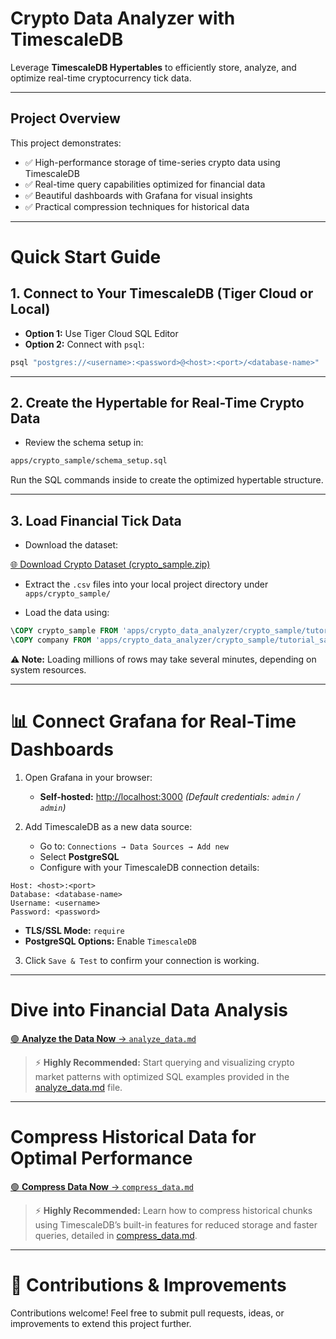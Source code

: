 # Crypto Data Analyzer with TimescaleDB

Leverage **TimescaleDB Hypertables** to efficiently store, analyze, and optimize real-time cryptocurrency tick data.

---

## Project Overview

This project demonstrates:

- ✅ High-performance storage of time-series crypto data using TimescaleDB
- ✅ Real-time query capabilities optimized for financial data
- ✅ Beautiful dashboards with Grafana for visual insights
- ✅ Practical compression techniques for historical data

---

# Quick Start Guide

## 1. Connect to Your TimescaleDB (Tiger Cloud or Local)

* **Option 1:** Use Tiger Cloud SQL Editor
* **Option 2:** Connect with `psql`:

```bash
psql "postgres://<username>:<password>@<host>:<port>/<database-name>"
```

---

## 2. Create the Hypertable for Real-Time Crypto Data

* Review the schema setup in:

```bash
apps/crypto_sample/schema_setup.sql
```

Run the SQL commands inside to create the optimized hypertable structure.

---

## 3. Load Financial Tick Data

* Download the dataset:

[🌐 Download Crypto Dataset (crypto\_sample.zip)](https://docs.tigerdata.com/tutorials/latest/financial-tick-data/financial-tick-dataset/)

* Extract the `.csv` files into your local project directory under `apps/crypto_sample/`

* Load the data using:

```sql
\COPY crypto_sample FROM 'apps/crypto_data_analyzer/crypto_sample/tutorial_sample_tick.csv' CSV HEADER;
\COPY company FROM 'apps/crypto_data_analyzer/crypto_sample/tutorial_sample_assets.csv' CSV HEADER;
```

**⚠️ Note:** Loading millions of rows may take several minutes, depending on system resources.

---

# 📊 Connect Grafana for Real-Time Dashboards

1. Open Grafana in your browser:

   * **Self-hosted:** [http://localhost:3000](http://localhost:3000)
     *(Default credentials: `admin` / `admin`)*

2. Add TimescaleDB as a new data source:

   * Go to: `Connections → Data Sources → Add new`
   * Select **PostgreSQL**
   * Configure with your TimescaleDB connection details:

```
Host: <host>:<port>
Database: <database-name>
Username: <username>
Password: <password>
```

* **TLS/SSL Mode:** `require`
* **PostgreSQL Options:** Enable `TimescaleDB`

3. Click `Save & Test` to confirm your connection is working.

---

# Dive into Financial Data Analysis

[🟢 **Analyze the Data Now** → `analyze_data.md`](./analyze_data.md)

> ⚡ **Highly Recommended:** Start querying and visualizing crypto market patterns with optimized SQL examples provided in the [analyze\_data.md](./analyze_data.md) file.

---

# Compress Historical Data for Optimal Performance

[🟢 **Compress Data Now** → `compress_data.md`](./compress_data.md)

> ⚡ **Highly Recommended:** Learn how to compress historical chunks using TimescaleDB’s built-in features for reduced storage and faster queries, detailed in [compress\_data.md](./compress_data.md).

---

# 🤝 Contributions & Improvements

Contributions welcome! Feel free to submit pull requests, ideas, or improvements to extend this project further.
